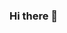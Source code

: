 ### Hi there 👋

<!--
**PeterQuiznose/PeterQuiznose** is a ✨ _special_ ✨ repository because its `README.md` (this file) appears on your GitHub profile.

Here are some ideas to get you started:

- 🔭 I’m currently working on learning the basics of coding and understanding this whole new world!
-->
